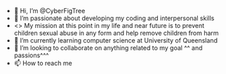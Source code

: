 - 👋 Hi, I’m @CyberFigTree
- 👀 I’m passionate about developing my coding and interpersonal skills
- <> My mission at this point in my life and near future is to prevent children sexual abuse in any form and help remove children from harm
- 🌱 I’m currently learning computer science at University of Queensland
- 💞️ I’m looking to collaborate on anything related to my goal ^^ and passions^^^
- 📫 How to reach me 

<!---
CyberFigTree/CyberFigTree is a ✨ special ✨ repository because its `README.md` (this file) appears on your GitHub profile.
You can click the Preview link to take a look at your changes.
--->
